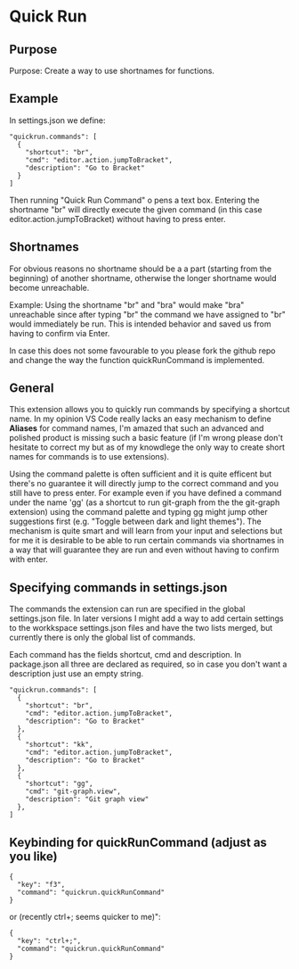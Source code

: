 # Quick Run

## Purpose
Purpose: Create a way to use shortnames for functions.

## Example
In settings.json we define:

    "quickrun.commands": [
      {
        "shortcut": "br",
        "cmd": "editor.action.jumpToBracket",
        "description": "Go to Bracket"
      }
    ]

Then running "Quick Run Command" o  pens a text box.
Entering the shortname "br" will directly execute
the given command (in this case editor.action.jumpToBracket)
without having to press enter.

## Shortnames
For obvious reasons no shortname should be a
a part (starting from the beginning) of another shortname,
otherwise the longer shortname would become unreachable.

Example: Using the shortname "br" and "bra" would make
"bra" unreachable since after typing "br" the command we
have assigned to "br" would immediately be run. This is intended
behavior and saved us from having to confirm via Enter.

In case this does not some favourable to you please fork
the github repo and change the way the function quickRunCommand
is implemented.

## General
This extension allows you to quickly run commands by
specifying a shortcut name. In my opinion VS Code really
lacks an easy mechanism to define **Aliases** for command
names, I'm amazed that such an advanced and polished product
is missing such a basic feature (if I'm wrong please don't
hesitate to correct my but as of my knowdlege the only way
to create short names for commands is to use extensions).

Using the command palette is often sufficient and it is quite
efficent but there's no guarantee it will directly jump
to the correct command and you still have to press enter.
For example even if you have defined a command under the
name 'gg' (as a shortcut to run git-graph from the the git-graph
extension) using the command palette and typing gg might jump
other suggestions first (e.g. "Toggle between dark and light themes").
The mechanism is quite smart and will learn from your input and
selections but for me it is desirable to be able to run
certain commands via shortnames in a way that will guarantee
they are run and even without having to confirm with enter.

## Specifying commands in settings.json
The commands the extension can run are specified in the global
settings.json file. In later versions I might add a way to
add certain settings to the workkspace settings.json files and
have the two lists merged, but currently there is only the global
list of commands.

Each command has the fields shortcut, cmd and description.
In package.json all three are declared as required, so in case
you don't want a description just use an empty string.

    "quickrun.commands": [
      {
        "shortcut": "br",
        "cmd": "editor.action.jumpToBracket",
        "description": "Go to Bracket"
      },
      {
        "shortcut": "kk",
        "cmd": "editor.action.jumpToBracket",
        "description": "Go to Bracket"
      },
      {
        "shortcut": "gg",
        "cmd": "git-graph.view",
        "description": "Git graph view"
      },
    ]

## Keybinding for quickRunCommand (adjust as you like)

    {
      "key": "f3",
      "command": "quickrun.quickRunCommand"
    }

or (recently ctrl+; seems quicker to me)":

    {
      "key": "ctrl+;",
      "command": "quickrun.quickRunCommand"
    }
